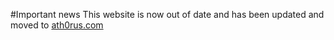 #Important news
This website is now out of date and has been updated and moved to [ath0rus.com](https://ath0rus.com)

<!--
# My links page
This page is "My Links" page. Here you will find a few links to different things I have made or work on.

These links are subject to change without notice and may not always work.

### These are my other Pages
[Homepage](https://ath0rus.github.io/Home)\
[Projects](https://ath0rus.github.io/Projects)

### Other links
[Python Tutorial](https://github.com/ath0rus/Python-Tutorial)\
[GitHub account](https://github.com/ath0rus)\
[Cordless Cat](https://discord.gg/q62V7SRfxE) (my Discord server)\
[Youtube](https://www.youtube.com/channel/UCJjoKeRSMz5Lt2XwNVmxmQQ)\
[Twitter](https://twitter.com/ath0rus)\
[Stack Overflow](https://stackoverflow.com/users/10312341/ath0rus)
-->
